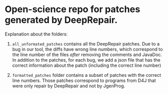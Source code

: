 # Open-science repo for patches generated by DeepRepair.

Explanation about  the folders:

1. `all_unformated_patches` contains all the DeepRepair patches. 
Due to a bug in our tool, the diffs have wrong line numbers, which correspond to the line number of the files *after* removing the comments and JavaDoc. 
In addition to the patches, for each bug, we add a json file that has the correct information about the patch (including the correct line number)

2. `formatted_patches` folder contains a subset of patches with the correct line numbers.
Those patches correspond to programs from D4J that were only repair by DeepRepair and not by JgenProg.




